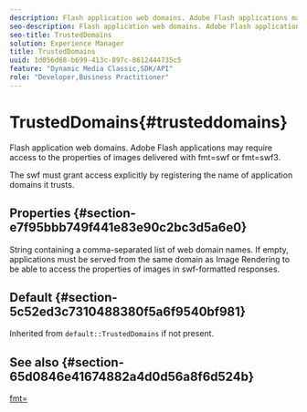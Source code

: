 ```yaml
---
description: Flash application web domains. Adobe Flash applications may require access to the properties of images delivered with fmt=swf or fmt=swf3.
seo-description: Flash application web domains. Adobe Flash applications may require access to the properties of images delivered with fmt=swf or fmt=swf3.
seo-title: TrustedDomains
solution: Experience Manager
title: TrustedDomains
uuid: 1d056d68-b699-413c-897c-8612444735c5
feature: "Dynamic Media Classic,SDK/API"
role: "Developer,Business Practitioner"
---
```


# TrustedDomains{#trusteddomains}

Flash application web domains. Adobe Flash applications may require access to the properties of images delivered with fmt=swf or fmt=swf3.

The swf must grant access explicitly by registering the name of application domains it trusts.

## Properties {#section-e7f95bbb749f441e83e90c2bc3d5a6e0}

String containing a comma-separated list of web domain names. If empty, applications must be served from the same domain as Image Rendering to be able to access the properties of images in swf-formatted responses.

## Default {#section-5c52ed3c7310488380f5a6f9540bf981}

Inherited from `default::TrustedDomains` if not present.

## See also {#section-65d0846e41674882a4d0d56a8f6d524b}

[fmt=](../../../../../is-api/http-ref/image-serving-api-ref/c-http-protocol-reference/c-command-reference/r-is-http-fmt.md#reference-cdf10043423b45ba9fe15157fb3ae37a) 

